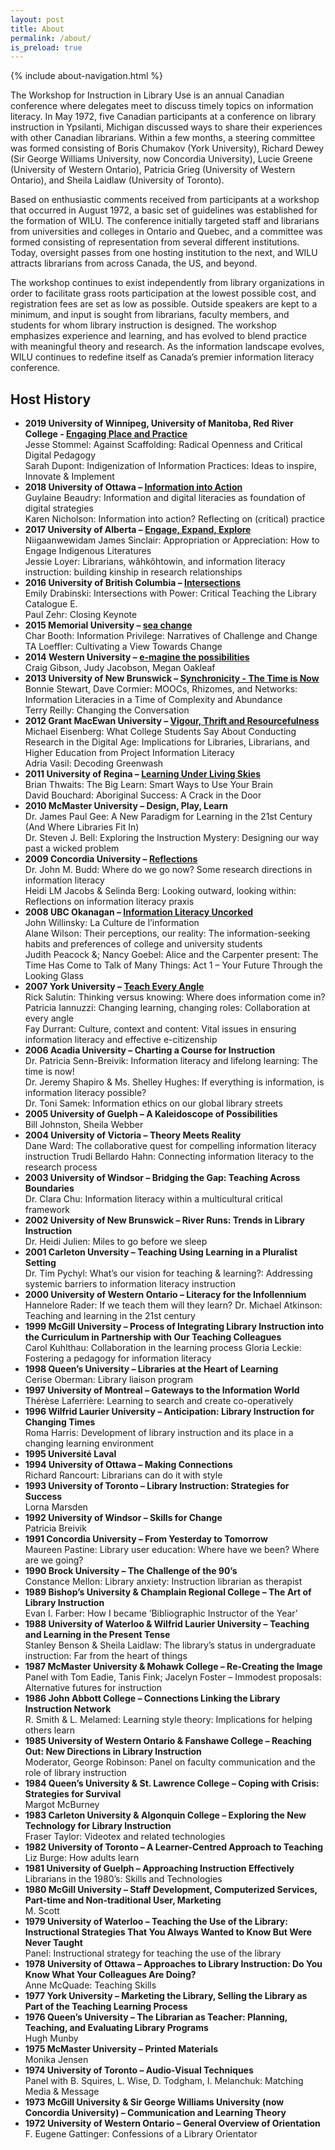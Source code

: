 ```yaml
---
layout: post
title: About
permalink: /about/
is_preload: true
---
```


 {% include about-navigation.html %}


The Workshop for Instruction in Library Use is an annual Canadian conference where delegates meet to discuss timely topics on information literacy. In May 1972, five Canadian participants at a conference on library instruction in Ypsilanti, Michigan discussed ways to share their experiences with other Canadian librarians. Within a few months, a steering committee was formed consisting of Boris Chumakov (York University), Richard Dewey (Sir George Williams University, now Concordia University), Lucie Greene (University of Western Ontario), Patricia Grieg (University of Western Ontario), and Sheila Laidlaw (University of Toronto).

Based on enthusiastic comments received from participants at a workshop that occurred in August 1972, a basic set of guidelines was established for the formation of WILU. The conference initially targeted staff and librarians from universities and colleges in Ontario and Quebec, and a committee was formed consisting of representation from several different institutions. Today, oversight passes from one hosting institution to the next, and WILU attracts librarians from across Canada, the US, and beyond.

The workshop continues to exist independently from library organizations in order to facilitate grass roots participation at the lowest possible cost, and registration fees are set as low as possible. Outside speakers are kept to a minimum, and input is sought from librarians, faculty members, and students for whom library instruction is designed. The workshop emphasizes experience and learning, and has evolved to blend practice with meaningful theory and research. As the information landscape evolves, WILU continues to redefine itself as Canada’s premier information literacy conference.

## Host History

- **2019 University of Winnipeg, University of Manitoba, Red River College - [Engaging Place and Practice](http://wilu2019.ca/)**  
Jesse Stommel: Against Scaffolding: Radical Openness and Critical Digital Pedagogy  
Sarah Dupont: Indigenization of Information Practices: Ideas to inspire, Innovate & Implement 
- **2018	University of Ottawa – [Information into Action](https://wilu2018.ca/)**  
Guylaine Beaudry: Information and digital literacies as foundation of digital strategies   
Karen Nicholson: Information into action? Reflecting on (critical) practice
- **2017  University of Alberta – [Engage, Expand, Explore](https://wilu2017.library.ualberta.ca/)**  
Niigaanwewidam James Sinclair: Appropriation or Appreciation: How to Engage Indigenous Literatures   
Jessie Loyer: Librarians, wâhkôhtowin, and information literacy instruction: building kinship in research relationships
- **2016  University of British Columbia – [Intersections](http://blogs.ubc.ca/wilu2016/)**  
Emily Drabinski: Intersections with Power: Critical Teaching the Library Catalogue E.   
Paul Zehr: Closing Keynote
- **2015	Memorial University – [sea change](https://wilu2015.wordpress.com/)**  
Char Booth: Information Privilege: Narratives of Challenge and Change  
TA Loeffler: Cultivating a View Towards Change
- **2014	Western University – [e-magine the possibilities](http://www.lib.uwo.ca/wilu2014/)**  
Craig Gibson, Judy Jacobson, Megan Oakleaf
- **2013 University of New Brunswick – [Synchronicity - The Time is Now](https://preserve.lib.unb.ca/wilu-2013/20180730201815/http://lib.unb.ca/WILU/)**  
Bonnie Stewart, Dave Cormier: MOOCs, Rhizomes, and Networks: Information Literacies in a Time of Complexity and Abundance  
Terry Reilly: Changing the Conversation
- **2012	Grant MacEwan University – [Vigour, Thrift and Resourcefulness](http://sites.macewan.ca/wilu2012/)**  
Michael Eisenberg: What College Students Say About Conducting Research in the Digital Age: Implications for Libraries, Librarians, and Higher Education from Project Information Literacy   
Adria Vasil: Decoding Greenwash
- **2011	University of Regina – [Learning Under Living Skies](http://epe.lac-bac.gc.ca/100/201/300/wilu/n40_2011/www2.uregina.ca/wilu2011/default.htm)**  
Brian Thwaits: The Big Learn: Smart Ways to Use Your Brain     
David Bouchard: Aboriginal Success: A Crack in the Door
- **2010	McMaster University – Design, Play, Learn**  
Dr. James Paul Gee: A New Paradigm for Learning in the 21st Century (And Where Libraries Fit In)    
Dr. Steven J. Bell: Exploring the Instruction Mystery: Designing our way past a wicked problem
- **2009	Concordia University – [Reflections](http://epe.lac-bac.gc.ca/100/201/300/wilu/n38_2009/library.concordia.ca/wilu2009/index-en.php)**  
Dr. John M. Budd: Where do we go now? Some research directions in information literacy     
Heidi LM Jacobs & Selinda Berg: Looking outward, looking within: Reflections on information literacy praxis
- **2008	UBC Okanagan – [Information Literacy Uncorked](http://www.library.ubc.ca/wilu2008/)**  
John Willinsky: La Culture de l’information    
Alane Wilson: Their perceptions, our reality: The information-seeking habits and preferences of college and university students     
Judith Peacock &; Nancy Goebel: Alice and the Carpenter present: The Time Has Come to Talk of Many Things: Act 1 – Your Future Through the Looking Glass
- **2007	York University – [Teach Every Angle](http://www.yorku.ca/wilu2007/)**  
Rick Salutin: Thinking versus knowing: Where does information come in?
Patricia Iannuzzi: Changing learning, changing roles: Collaboration at every angle     
Fay Durrant: Culture, context and content: Vital issues in ensuring information literacy and effective e-citizenship
- **2006	Acadia University – Charting a Course for Instruction**        
Dr. Patricia Senn-Breivik: Information literacy and lifelong learning: The time is now!    
Dr. Jeremy Shapiro & Ms. Shelley Hughes: If everything is information, is information literacy possible?     
Dr. Toni Samek: Information ethics on our global library streets
- **2005	University of Guelph – A Kaleidoscope of Possibilities**         
Bill Johnston, Sheila Webber
- **2004	University of Victoria – Theory Meets Reality**    
Dane Ward: The collaborative quest for compelling information literacy instruction
Trudi Bellardo Hahn: Connecting information literacy to the research process
- **2003	University of Windsor – Bridging the Gap: Teaching Across Boundaries**    
Dr. Clara Chu: Information literacy within a multicultural critical framework
- **2002	University of New Brunswick – River Runs: Trends in Library Instruction**    
Dr. Heidi Julien: Miles to go before we sleep
- **2001	Carleton Unversity – Teaching Using Learning in a Pluralist Setting**    
Dr. Tim Pychyl: What’s our vision for teaching & learning?: Addressing systemic barriers to information literacy instruction
- **2000	University of Western Ontario – Literacy for the Infollennium**    
Hannelore Rader: If we teach them will they learn?
Dr. Michael Atkinson: Teaching and learning in the 21st century
- **1999	McGill University – Process of Integrating Library Instruction into the Curriculum in Partnership with Our Teaching Colleagues**    
Carol Kuhlthau: Collaboration in the learning process
Gloria Leckie: Fostering a pedagogy for information literacy
- **1998	Queen’s University – Libraries at the Heart of Learning**  
Cerise Oberman: Library liaison program
- **1997	University of Montreal – Gateways to the Information World**  
Thérèse Laferrière: Learning to search and create co-operatively
- **1996	Wilfrid Laurier University – Anticipation: Library Instruction for Changing Times**  
Roma Harris: Development of library instruction and its place in a changing learning environment
- **1995	Université Laval**
- **1994	University of Ottawa – Making Connections**  
Richard Rancourt: Librarians can do it with style
- **1993	University of Toronto – Library Instruction: Strategies for Success**  
Lorna Marsden
- **1992	University of Windsor – Skills for Change**  
Patricia Breivik
- **1991	Concordia University – From Yesterday to Tomorrow**  
Maureen Pastine: Library user education: Where have we been? Where are we going?
- **1990	Brock University – The Challenge of the 90’s**  
Constance Mellon: Library anxiety: Instruction librarian as therapist
- **1989	Bishop’s University & Champlain Regional College – The Art of Library Instruction**  
Evan I. Farber: How I became ‘Bibliographic Instructor of the Year’
- **1988	University of Waterloo & Wilfrid Laurier University – Teaching and Learning in the Present Tense**  
Stanley Benson & Sheila Laidlaw: The library’s status in undergraduate instruction: Far from the heart of things
- **1987	McMaster University & Mohawk College – Re-Creating the Image**  
Panel with Tom Eadie, Tanis Fink; Jacelyn Foster – Immodest proposals: Alternative futures for instruction
- **1986	John Abbott College – Connections Linking the Library Instruction Network**  
R. Smith & L. Melamed: Learning style theory: Implications for helping others learn
- **1985	University of Western Ontario & Fanshawe College – Reaching Out: New Directions in Library Instruction**  
Moderator, George Robinson: Panel on faculty communication and the role of library instruction
- **1984	Queen’s University & St. Lawrence College – Coping with Crisis: Strategies for Survival**  
Margot McBurney
- **1983	Carleton University & Algonquin College – Exploring the New Technology for Library Instruction**  
Fraser Taylor: Videotex and related technologies
- **1982	University of Toronto – A Learner-Centred Approach to Teaching**
Liz Burge: How adults learn
- **1981	University of Guelph – Approaching Instruction Effectively**  
Librarians in the 1980’s: Skills and Technologies
- **1980	McGill University – Staff Development, Computerized Services, Part-time and Non-traditional User, Marketing**  
M. Scott
- **1979	University of Waterloo – Teaching the Use of the Library: Instructional Strategies That You Always Wanted to Know But Were Never Taught**  
Panel: Instructional strategy for teaching the use of the library
- **1978	University of Ottawa – Approaches to Library Instruction: Do You Know What Your Colleagues Are Doing?**  
Anne McQuade: Teaching Skills
- **1977	York University – Marketing the Library, Selling the Library as Part of the Teaching Learning Process**
- **1976	Queen’s University – The Librarian as Teacher: Planning, Teaching, and Evaluating Library Programs**  
Hugh Munby
- **1975	McMaster University – Printed Materials**  
Monika Jensen
- **1974	University of Toronto – Audio-Visual Techniques**   
Panel with B. Squires, L. Wise, D. Todgham, I. Melanchuk: Matching Media & Message
- **1973	McGill University & Sir George Williams University (now Concordia University) – Communication and Learning Theory**
- **1972	University of Western Ontario – General Overview of Orientation**  
F. Eugene Gattinger: Confessions of a Library Orientator
